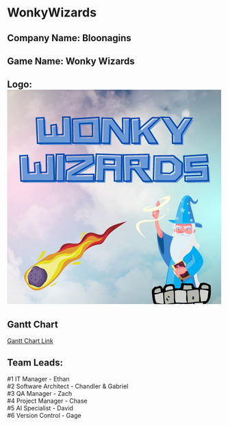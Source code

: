 # WonkyWizards

## Company Name: Bloonagins
## Game Name: Wonky Wizards

## Logo: ![Logo](WonkyWizardsLogo.png)

## Gantt Chart
[Gantt Chart Link](https://docs.google.com/spreadsheets/d/1aVlOr7zDUtrP-CZsyTVmewxgoOkeQfdhNSa5PGtLxeo/edit#gid=1923778206)

## Team Leads:
#1 IT Manager - Ethan\
#2 Software Architect - Chandler & Gabriel\
#3 QA Manager - Zach\
#4 Project Manager - Chase\
#5 AI Specialist - David\
#6 Version Control - Gage